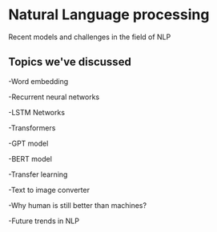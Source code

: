# Natural Language processing
Recent models and challenges in the field of NLP
## Topics we've discussed
-Word embedding

-Recurrent neural networks

-LSTM Networks

-Transformers

-GPT model

-BERT model

-Transfer learning

-Text to image converter

-Why human is still better than machines?

-Future trends in NLP
